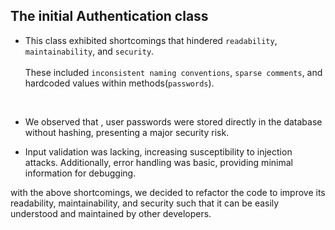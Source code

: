 ## The initial Authentication class
 - This class exhibited shortcomings that hindered `readability`, `maintainability`, and `security`. 
<br /><br />
 These included `inconsistent naming conventions`, `sparse comments`, and hardcoded values within methods(`passwords`). 
 <br />

 - We observed that , user passwords were stored directly in the database without hashing, presenting a major security risk.
 
 -  Input validation was lacking,  increasing susceptibility to injection attacks. Additionally, error handling was basic, providing minimal information for debugging.

 with the above shortcomings, we decided to refactor the code to improve its readability, maintainability, and security such that it can be easily understood and maintained by other developers.